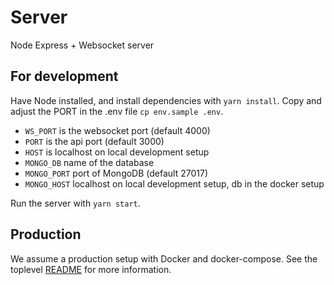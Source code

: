 # Server

Node Express + Websocket server

## For development

Have Node installed, and install dependencies with `yarn install`.
Copy and adjust the PORT in the .env file `cp env.sample .env`.
- `WS_PORT` is the websocket port (default 4000)
- `PORT` is the api port (default 3000)
- `HOST` is localhost on local development setup
- `MONGO_DB` name of the database
- `MONGO_PORT` port of MongoDB (default 27017)
- `MONGO_HOST` localhost on local development setup, db in the docker setup

Run the server with `yarn start`.


## Production

We assume a production setup with Docker and docker-compose. See the toplevel [README](../REadme.md) for more information.
